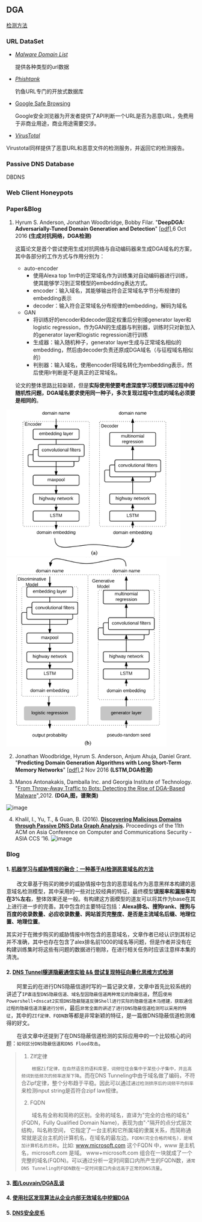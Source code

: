 ## DGA

[检测方法](detection.md)





### URL DataSet

- [*Malware Domain List*](https://www.malwaredomainlist.com/mdl.php)

  提供各种类型的url数据

- [*Phishtank*](钓鱼数据库)

  钓鱼URL专门的开放式数据库

- [Google Safe Browsing](https://safebrowsing.google.com/)

  Google安全浏览器为开发者提供了API判断一个URL是否为恶意URL，免费用于非商业用途，商业用途需要交涉。

-  [*VirusTotal*](https://www.virustotal.com)

  Virustotal同样提供了恶意URL和恶意文件的检测服务，并返回它的检测报告。



### Passive DNS Database

DBDNS





### Web Client Honeypots



























### Paper&Blog

1. Hyrum S. Anderson, Jonathan Woodbridge, Bobby Filar. "**DeepDGA: Adversarially-Tuned Domain Generation and Detection**" [[pdf\]](https://arxiv.org/abs/1610.01969),6 Oct 2016 **(生成对抗网络，DGA检测)** 

   这篇论文是首个尝试使用生成对抗网络与自动编码器来生成DGA域名的方案，其中各部分的工作方式与作用分别为：

   - auto-encoder
     - 使用Alexa top 1m中的正常域名作为训练集对自动编码器进行训练，使其能够学习到正常模型的embedding表达方式。
     - encoder：输入域名，其能够输出符合正常域名字节分布规律的embedding表示
     - decoder：输入符合正常域名分布规律的embedding，解码为域名
   - GAN
     - 将训练好的encoder和decoder固定权重后分别接generator layer和logistic regression，作为GAN的生成器与判别器，训练时只对新加入的generator layer和logistic regression进行训练
     - 生成器：输入随机种子，generator layer生成与正常域名相似的embedding，然后由decoder负责还原成DGA域名（与征程域名相似的）
     - 判别器：输入域名，使用encoder将域名转化为embedding表示，然后使用lr判断是不是真正的正常域名。

   论文的整体思路比较新颖，但是**实际使用使要考虑深度学习模型训练过程中的随机性问题，DGA域名要求使用同一种子，多次复现过程中生成的域名必须要是相同的**。

<img src="https://raw.githubusercontent.com/AnchoretY/images/master/blog/image.26e2wvgbpzw.png" alt="image" style="zoom:80%;" /><img src="https://raw.githubusercontent.com/AnchoretY/images/master/blog/image.kme5vw2r0p.png" alt="image" style="zoom:80%;" />



2. Jonathan Woodbridge, Hyrum S. Anderson, Anjum Ahuja, Daniel Grant. "**Predicting Domain Generation Algorithms with Long Short-Term Memory Networks**" [[pdf\]](https://arxiv.org/abs/1611.00791),2 Nov 2016 **(LSTM,DGA检测)**

3. Manos Antonakakis, Damballa Inc. and Georgia Institute of Technology.  "[From Throw-Away Traffic to Bots: Detecting the Rise of DGA-Based Malware](https://www.usenix.org/system/files/conference/usenixsecurity12/sec12-final127.pdf)",2012. **(DGA,图，谱聚类)**

![image](https://raw.githubusercontent.com/AnchoretY/images/master/blog/image.9ylsao9hy4l.png)

4. Khalil, I., Yu, T., & Guan, B. (2016). **[Discovering Malicious Domains through Passive DNS Data Graph Analysis](sci-hub.se/10.1145/2897845.2897877).** Proceedings of the 11th ACM on Asia Conference on Computer and Communications Security - ASIA CCS ’16.
![image](https://raw.githubusercontent.com/AnchoretY/images/master/blog/image.0jr8nz4x4pe.png)



### Blog

#### 1. [机器学习与威胁情报的融合：一种基于AI检测恶意域名的方法](https://www.freebuf.com/articles/es/187451.html)

  &emsp;&emsp;改文章基于购买的微步的威胁情报中包含的恶意域名作为恶意黑样本构建的恶意域名检测模型，其中采用的一些对比较经典的特征，最终模型**误报率和漏报率均在3%左右**，整体效果还是一般。有构建这方面模型的道友可以将其作为base在其上进行进一步的完善。其中包含的主要特征包括：**Alexa排名、搜狗rank、搜狗与百度的收录数量、必应收录数量、网站首页完整度、是否是主流域名后缀、地理位置、地理位置**。

  其实对于在微步购买的威胁情报中所包含的恶意域名，文章作者已经认识到其标记并不准确，其中也存在包含了alex排名前1000的域名等问题，但是作者并没有在构建训练集时将这些有问题的数据进行剔除，在进行相关任务时应该注意样本集的清洗。

#### 2. [DNS Tunnel隧道隐蔽通信实验 && 尝试复现特征向量化思维方式检测](https://www.cnblogs.com/LittleHann/p/8656621.html#_label3_1_4_0)

&emsp;&emsp;阿里云的在进行DNS隐蔽信道时写的一篇记录文章，文章中首先比较系统的讲述了`IP直连型DNS隐蔽信道、域名型因隐蔽信道两种常见的隐蔽信道`，然后`使用Powershell+dnscat2实现DNS隐蔽隧道反弹Shell进行实际的隐蔽信道木马搭建，获取通信过程的隐蔽信道流量进行分析`，最后`非常全面的讲述了进行DNS隐蔽信道检测可以采用的特征`，其中的`ZIf定律、FQDN数`等都是非常新颖的特征，是一篇做DNS隐蔽信道检测难得的好文。

&emsp;&emsp;在该文章中还提到了在DNS隐蔽信道检测的实际应用中的一个比较核心的问题：`如何区分DNS隐蔽信道和DNS Flood攻击`。

> 1. ZIf定律
>
> &emsp;&emsp;`根据Zif定律，在自然语言的语料库里，词频往往会集中于某些小子集中，并且高频词到低频次的频率逐渐下降`。而在DNS Tunneling中由于域名做了编码，不符合Zipf定律，整个分布趋于平稳。因此可以通过`通过检测排序后的词频平均斜率`来检测input string是否符合zipf law规律。
>
> 2. FQDN
>
> &emsp;&emsp;域名有全称和简称的区别。全称的域名，直译为"完全的合格的域名"(FQDN，Fully Qualified Domain Name)，表现为由"·"隔开的点分式层次结构，叫名称空间， 它指定了一台主机和它所属域的隶属关系，而简称通常就是这台主机的计算机名，在域名的最左边。`FQDN(完全合格的域名)，是域加计算机名的总称`。比如: www.microsoft.com 这个FQDN 中，www 是主机名，microsoft.com 是域。 www+microsoft.com 组合在一块就成了一个完整的域名(FQDN)。可以通过分析一定时间窗口内所产生的FQDN数，`通常DNS Tunneling的FQDN数在一定时间窗口内会远高于正常的DNS流量`。


#### 3. [图/Louvain/DGA乱谈](https://www.cdxy.me/?p=805)


#### 4. [使用社区发现算法从企业内部无效域名中挖掘DGA](http://www.webber.tech/posts/%E4%BD%BF%E7%94%A8%E7%A4%BE%E5%8C%BA%E5%8F%91%E7%8E%B0%E7%AE%97%E6%B3%95%E4%BB%8E%E4%BC%81%E4%B8%9A%E5%86%85%E9%83%A8%E6%97%A0%E6%95%88%E5%9F%9F%E5%90%8D%E4%B8%AD%E6%8C%96%E6%8E%98DGA/)


#### 5. [DNS安全皮毛](https://xz.aliyun.com/t/5991)

